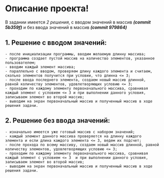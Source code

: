 # Описание проекта!

В задании имеется *2 решения*, с вводом значений в массив __*(commit 5b359f)*__  и без ввода значений в массив __*(commit 979864)*__

## 1. Решение с вводом значений:
    - после инициализации программы, вводим желаемую длинну массива;
    - программа создает пустой массив на количество элементов, указанное пользователем;
    - вводим каждый элемент массива;
    - параллельно с вводом, проверяем длину каждого элемента и считаем, сколько элементов получится при условии, что длинна <= 3;
    - после ввода последнего элемента, создаем новый массив длинной, равной количеству элементов, удовлетворяющих условию <= 3;
    - проходим по каждому элементу первоначального массива, сравнивая каждый элемент с условием <= 3 и при выполнении данного условия, записываем элемент во второй массив;
    - выводим на экран первоначальный массив и полученный массив в ходе решения задачи.

## 2. Решение без ввода значений:
    - изначально имеется уже готовый массив с набором значений;
    - каждый элемент данного массива проверяется на длинну каждого элемента и если длина каждого элемента <= 3, ведем их подсчет;
    - после прохода по всему массиву, создаем новый массив длинной, равной количеству элементов, удовлетворяющих условию <= 3;
    - проходим по каждому элементу первоначального массива, сравнивая каждый элемент с условием <= 3  и при выполнении данного условия, записываем элемент во второй массив;
    - выводим на экран первоначальный массив и полученный массив в ходе решения задачи.

    